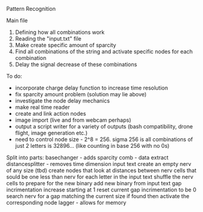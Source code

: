 Pattern Recognition

Main file
1. Defining how all combinations work
2. Reading the "input.txt" file
3. Make create specific amount of sparcity
4. Find all combinations of the string and activate specific nodes for each combination
5. Delay the signal decrease of these combinations 

To do:
- incorporate charge delay function to increase time resolution
- fix sparcity amount problem (solution may lie above)
- investigate the node delay mechanics
- make real time reader
- create and link action nodes
- image import (live and from webcam perhaps)
- output a script writer for a variety of outputs (bash compatibility, drone flight, image generation etc.)
- need to control node size - 2^8 = 256. sigma 256 is all combinations of just 2 letters is 32896... (like counting in base 256 with no 0s)

Split into parts:
basechanger - adds sparcity
comb - data extract
distancesplitter - removes time dimension
  input text
  create an empty nerv of any size (tbd)
  create nodes that look at distances between nerv cells that sould be one less than nerv
  for each letter in the input text
  shuffle the nerv cells to prepare for the new binary
  add new binary from input text
  gap incrimentation increase starting at 1
  reset current gap incrimentation to be 0
  search nerv for a gap matching the current size
  if found then
  activate the corresponding node
lagger - allows for memory



